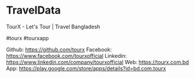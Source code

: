 # TravelData
TourX - Let's Tour | Travel Bangladesh

#tourx #tourxapp


Github: https://github.com/tourx
Facebook: https://www.facebook.com/tourxofficial
Linkedin: https://www.linkedin.com/company/tourxofficial
Web: https://tourx.com.bd
App: https://play.google.com/store/apps/details?id=bd.com.tourx
